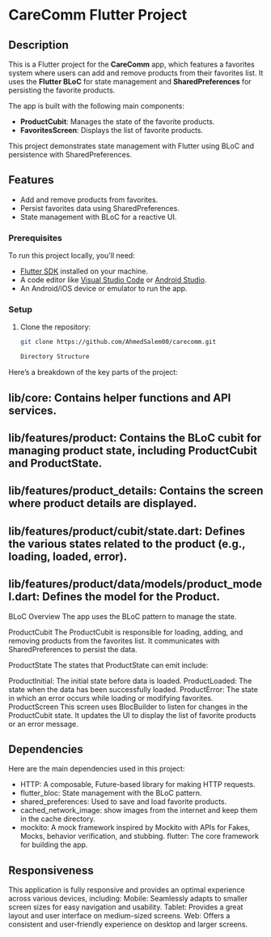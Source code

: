 # CareComm Flutter Project

## Description

This is a Flutter project for the **CareComm** app, which features a favorites system where users can add and remove products from their favorites list. It uses the **Flutter BLoC** for state management and **SharedPreferences** for persisting the favorite products.

The app is built with the following main components:

- **ProductCubit**: Manages the state of the favorite products.
- **FavoritesScreen**: Displays the list of favorite products.

This project demonstrates state management with Flutter using BLoC and persistence with SharedPreferences.

## Features

- Add and remove products from favorites.
- Persist favorites data using SharedPreferences.
- State management with BLoC for a reactive UI.


### Prerequisites

To run this project locally, you'll need:

- [Flutter SDK](https://flutter.dev/docs/get-started/install) installed on your machine.
- A code editor like [Visual Studio Code](https://code.visualstudio.com/) or [Android Studio](https://developer.android.com/studio).
- An Android/iOS device or emulator to run the app.

### Setup

1. Clone the repository:

   ```bash
   git clone https://github.com/AhmedSalem00/carecomm.git

   Directory Structure
Here’s a breakdown of the key parts of the project:

## lib/core: Contains helper functions and API services.
## lib/features/product: Contains the BLoC cubit for managing product state, including ProductCubit and ProductState.
## lib/features/product_details: Contains the screen where product details are displayed.
## lib/features/product/cubit/state.dart: Defines the various states related to the product (e.g., loading, loaded, error).
## lib/features/product/data/models/product_model.dart: Defines the model for the Product.
BLoC Overview
The app uses the BLoC pattern to manage the state.

ProductCubit
The ProductCubit is responsible for loading, adding, and removing products from the favorites list. It communicates with SharedPreferences to persist the data.

ProductState
The states that ProductState can emit include:

ProductInitial: The initial state before data is loaded.
ProductLoaded: The state when the data has been successfully loaded.
ProductError: The state in which an error occurs while loading or modifying favorites.
ProductScreen
This screen uses BlocBuilder to listen for changes in the ProductCubit state. It updates the UI to display the list of favorite products or an error message.

## Dependencies
Here are the main dependencies used in this project:
- HTTP: A composable, Future-based library for making HTTP requests.
- flutter_bloc: State management with the BLoC pattern.
- shared_preferences: Used to save and load favorite products.
- cached_network_image: show images from the internet and keep them in the cache directory.
- mockito: A mock framework inspired by Mockito with APIs for Fakes, Mocks, behavior verification, and stubbing.
flutter: The core framework for building the app.


## Responsiveness
This application is fully responsive and provides an optimal experience across various devices, including:
Mobile: Seamlessly adapts to smaller screen sizes for easy navigation and usability.
Tablet: Provides a great layout and user interface on medium-sized screens.
Web: Offers a consistent and user-friendly experience on desktop and larger screens.
